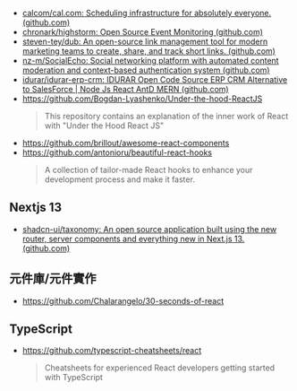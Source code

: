* [calcom/cal.com: Scheduling infrastructure for absolutely everyone. (github.com)](https://github.com/calcom/cal.com)
* [chronark/highstorm: Open Source Event Monitoring (github.com)](https://github.com/chronark/highstorm)
* [steven-tey/dub: An open-source link management tool for modern marketing teams to create, share, and track short links. (github.com)](https://github.com/steven-tey/dub)
* [nz-m/SocialEcho: Social networking platform with automated content moderation and context-based authentication system (github.com)](https://github.com/nz-m/SocialEcho)
* [idurar/idurar-erp-crm: IDURAR Open Code Source ERP CRM Alternative to SalesForce | Node Js React AntD MERN (github.com)](https://github.com/idurar/idurar-erp-crm)
* https://github.com/Bogdan-Lyashenko/Under-the-hood-ReactJS
	> This repository contains an explanation of the inner work of React with "Under the Hood React JS"
* https://github.com/brillout/awesome-react-components
* https://github.com/antonioru/beautiful-react-hooks
	> A collection of tailor-made React hooks to enhance your development process and make it faster.

## Nextjs 13
* [shadcn-ui/taxonomy: An open source application built using the new router, server components and everything new in Next.js 13. (github.com)](https://github.com/shadcn-ui/taxonomy)

## 元件庫/元件實作
* https://github.com/Chalarangelo/30-seconds-of-react

## TypeScript
* https://github.com/typescript-cheatsheets/react
	> Cheatsheets for experienced React developers getting started with TypeScript